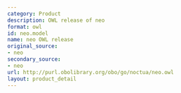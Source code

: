```yaml
---
category: Product
description: OWL release of neo
format: owl
id: neo.model
name: neo OWL release
original_source:
- neo
secondary_source:
- neo
url: http://purl.obolibrary.org/obo/go/noctua/neo.owl
layout: product_detail
---
```

